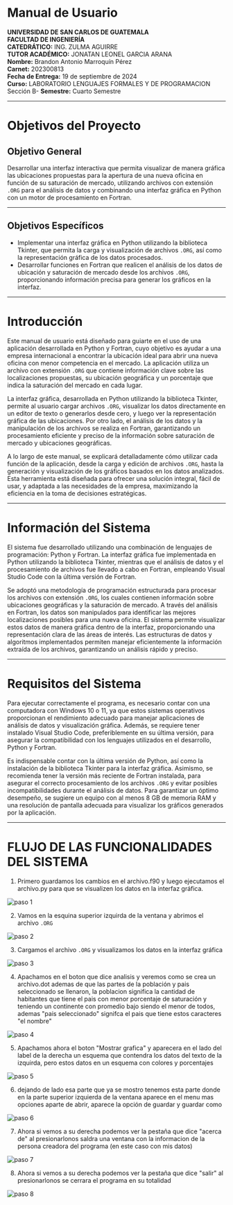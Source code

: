 # Manual de Usuario
**UNIVERSIDAD DE SAN CARLOS DE GUATEMALA**     
**FACULTAD DE INGENIERÍA**     
**CATEDRÁTICO:** ING. ZULMA AGUIRRE         
**TUTOR  ACADÉMICO:** JONATAN LEONEL GARCIA ARANA      
**Nombre:** Brandon Antonio Marroquín Pérez  
**Carnet:** 202300813  
**Fecha de Entrega:** 19 de septiembre de 2024  
**Curso:** LABORATORIO LENGUAJES FORMALES Y DE PROGRAMACION Sección B-
**Semestre:** Cuarto Semestre  

---

# Objetivos del Proyecto

## Objetivo General
Desarrollar una interfaz interactiva que permita visualizar de manera gráfica las ubicaciones propuestas para la apertura de una nueva oficina en función de su saturación de mercado, utilizando archivos con extensión `.ORG` para el análisis de datos y combinando una interfaz gráfica en Python con un motor de procesamiento en Fortran.

---
## Objetivos Específicos
- Implementar una interfaz gráfica en Python utilizando la biblioteca Tkinter, que permita la carga y visualización de archivos `.ORG`, así como la representación gráfica de los datos procesados.
- Desarrollar funciones en Fortran que realicen el análisis de los datos de ubicación y saturación de mercado desde los archivos `.ORG`, proporcionando información precisa para generar los gráficos en la interfaz.

---

# Introducción

Este manual de usuario está diseñado para guiarte en el uso de una aplicación desarrollada en Python y Fortran, cuyo objetivo es ayudar a una empresa internacional a encontrar la ubicación ideal para abrir una nueva oficina con menor competencia en el mercado. La aplicación utiliza un archivo con extensión `.ORG` que contiene información clave sobre las localizaciones propuestas, su ubicación geográfica y un porcentaje que indica la saturación del mercado en cada lugar.

La interfaz gráfica, desarrollada en Python utilizando la biblioteca Tkinter, permite al usuario cargar archivos `.ORG`, visualizar los datos directamente en un editor de texto o generarlos desde cero, y luego ver la representación gráfica de las ubicaciones. Por otro lado, el análisis de los datos y la manipulación de los archivos se realiza en Fortran, garantizando un procesamiento eficiente y preciso de la información sobre saturación de mercado y ubicaciones geográficas.

A lo largo de este manual, se explicará detalladamente cómo utilizar cada función de la aplicación, desde la carga y edición de archivos `.ORG`, hasta la generación y visualización de los gráficos basados en los datos analizados. Esta herramienta está diseñada para ofrecer una solución integral, fácil de usar, y adaptada a las necesidades de la empresa, maximizando la eficiencia en la toma de decisiones estratégicas.

---

# Información del Sistema

El sistema fue desarrollado utilizando una combinación de lenguajes de programación: Python y Fortran. La interfaz gráfica fue implementada en Python utilizando la biblioteca Tkinter, mientras que el análisis de datos y el procesamiento de archivos fue llevado a cabo en Fortran, empleando Visual Studio Code con la última versión de Fortran. 

Se adoptó una metodología de programación estructurada para procesar los archivos con extensión `.ORG`, los cuales contienen información sobre ubicaciones geográficas y la saturación de mercado. A través del análisis en Fortran, los datos son manipulados para identificar las mejores localizaciones posibles para una nueva oficina. El sistema permite visualizar estos datos de manera gráfica dentro de la interfaz, proporcionando una representación clara de las áreas de interés. Las estructuras de datos y algoritmos implementados permiten manejar eficientemente la información extraída de los archivos, garantizando un análisis rápido y preciso.

---

# Requisitos del Sistema

Para ejecutar correctamente el programa, es necesario contar con una computadora con Windows 10 o 11, ya que estos sistemas operativos proporcionan el rendimiento adecuado para manejar aplicaciones de análisis de datos y visualización gráfica. Además, se requiere tener instalado Visual Studio Code, preferiblemente en su última versión, para asegurar la compatibilidad con los lenguajes utilizados en el desarrollo, Python y Fortran.

Es indispensable contar con la última versión de Python, así como la instalación de la biblioteca Tkinter para la interfaz gráfica. Asimismo, se recomienda tener la versión más reciente de Fortran instalada, para asegurar el correcto procesamiento de los archivos `.ORG` y evitar posibles incompatibilidades durante el análisis de datos. Para garantizar un óptimo desempeño, se sugiere un equipo con al menos 8 GB de memoria RAM y una resolución de pantalla adecuada para visualizar los gráficos generados por la aplicación.

---

# FLUJO DE LAS FUNCIONALIDADES DEL SISTEMA
1. Primero guardamos los cambios en el archivo.f90 y luego ejecutamos el archivo.py para que se visualizen los datos en la interfaz gráfica.

![paso 1](./img/paso1.png )

2. Vamos en la esquina superior izquirda de la ventana y abrimos el archivo `.ORG` 

![paso 2](./img/paso2.png )

3. Cargamos el archivo `.ORG` y visualizamos los datos en la interfaz gráfica

![paso 3](./img/paso3.png )

4. Apachamos en el boton que dice analisis y veremos como se crea un archivo.dot ademas de que las partes de la población y pais seleccionado se llenaron, la poblacion significa la cantidad de habitantes que tiene el pais con menor porcentaje de saturación y teniendo un continente con promedio bajo siendo el menor de todos, ademas "pais seleccionado" signifca el pais que tiene estos caracteres "el nombre"

![paso 4](./img/paso4.png )


5. Apachamos ahora el boton "Mostrar grafica" y aparecera en el lado del label de la derecha un esquema que contendra los datos del texto de la izquirda, pero estos datos en un esquema con colores y porcentajes

![paso 5](./img/paso5.png )

6. dejando de lado esa parte que ya se mostro tenemos esta parte donde en la parte superior izquierda de la ventana aparece en el menu mas opciones aparte de abrir, aparece la opción de guardar y guardar como

![paso 6](./img/paso6.png )

7. Ahora si vemos a su derecha podemos ver la pestaña que dice "acerca de" al presionarlonos saldra una ventana con la informacion de la persona creadora del programa (en este caso con mis datos)

![paso 7](./img/paso7.png )

8. Ahora si vemos a su derecha podemos ver la pestaña que dice "salir" al presionarlonos se cerrara el programa en su totalidad

![paso 8](./img/paso8.png )